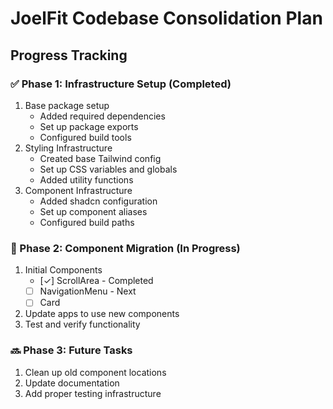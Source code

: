 # JoelFit Codebase Consolidation Plan

## Progress Tracking

### ✅ Phase 1: Infrastructure Setup (Completed)
1. Base package setup
   - Added required dependencies
   - Set up package exports
   - Configured build tools
2. Styling Infrastructure
   - Created base Tailwind config
   - Set up CSS variables and globals
   - Added utility functions
3. Component Infrastructure
   - Added shadcn configuration
   - Set up component aliases
   - Configured build paths

### 🚀 Phase 2: Component Migration (In Progress)
1. Initial Components
   - [✓] ScrollArea - Completed
   - [ ] NavigationMenu - Next
   - [ ] Card
2. Update apps to use new components
3. Test and verify functionality

### 🔜 Phase 3: Future Tasks
1. Clean up old component locations
2. Update documentation
3. Add proper testing infrastructure